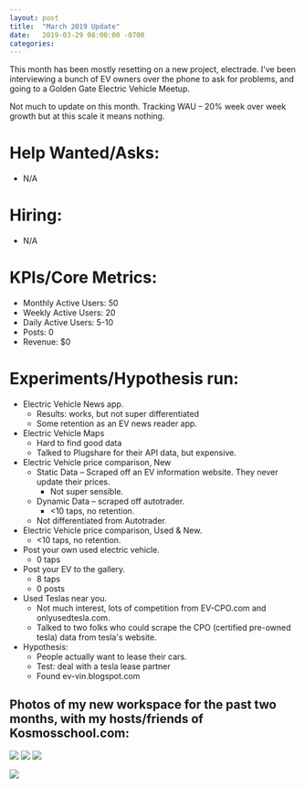 ```yaml
---
layout: post
title:  "March 2019 Update"
date:   2019-03-29 08:00:00 -0700
categories: 
---
```


This month has been mostly resetting on a new project, electrade. I've been interviewing a bunch of EV owners over the phone to ask for problems, and going to a Golden Gate Electric Vehicle Meetup.

Not much to update on this month. Tracking WAU – 20% week over week growth but at this scale it means nothing.



# Help Wanted/Asks:
* N/A

# Hiring: 
* N/A

# KPIs/Core Metrics:
* Monthly Active Users: 50
* Weekly Active Users: 20
* Daily Active Users: 5-10
* Posts: 0
* Revenue: $0


# Experiments/Hypothesis run:
* Electric Vehicle News app.
	* Results: works, but not super differentiated
	* Some retention as an EV news reader app.
* Electric Vehicle Maps
	* Hard to find good data
	* Talked to Plugshare for their API data, but expensive.
* Electric Vehicle price comparison, New
	* Static Data – Scraped off an EV information website. They never update their prices.
		* Not super sensible.
	* Dynamic Data – scraped off autotrader.
		* <10 taps, no retention.
	* Not differentiated from Autotrader.
* Electric Vehicle price comparison, Used & New.
	* <10 taps, no retention.
* Post your own used electric vehicle.
	* 0 taps
* Post your EV to the gallery.
	* 8 taps
	* 0 posts
* Used Teslas near you.
	* Not much interest, lots of competition from EV-CPO.com and onlyusedtesla.com.
	* Talked to two folks who could scrape the CPO (certified pre-owned tesla) data from tesla's website.
* Hypothesis:
	* People actually want to lease their cars.
	* Test: deal with a tesla lease partner
	* Found ev-vin.blogspot.com


## Photos of my new workspace for the past two months, with my hosts/friends of Kosmosschool.com:

![](/startup-updates-5/Kosmos1.JPG)
![](/startup-updates-5/Kosmos2.JPG)
![](/startup-updates-5/Kosmos3.JPG)

![](/startup-updates-5/demo.png)